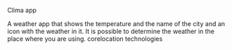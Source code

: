 Clima app 


A weather app that shows the temperature and the name of the city and an icon with the weather in it. It is possible to determine the weather in the place where you are using. corelocation technologies

